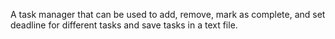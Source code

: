 A task manager that can be used to add, remove, mark as complete, and set deadline for different tasks and save tasks in a text file.
